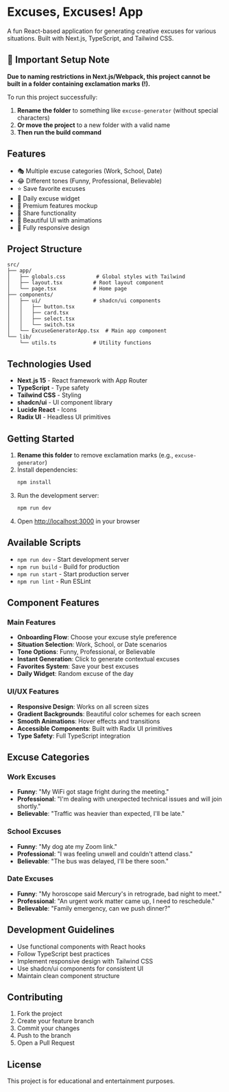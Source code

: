 # Excuses, Excuses! App

A fun React-based application for generating creative excuses for various situations. Built with Next.js, TypeScript, and Tailwind CSS.

## 🚨 Important Setup Note

**Due to naming restrictions in Next.js/Webpack, this project cannot be built in a folder containing exclamation marks (!).** 

To run this project successfully:

1. **Rename the folder** to something like `excuse-generator` (without special characters)
2. **Or move the project** to a new folder with a valid name
3. **Then run the build command**

## Features

- 🎭 Multiple excuse categories (Work, School, Date)
- 😂 Different tones (Funny, Professional, Believable)
- ⭐ Save favorite excuses
- 🎯 Daily excuse widget
- 👑 Premium features mockup
- 📱 Share functionality
- 🎨 Beautiful UI with animations
- 📱 Fully responsive design

## Project Structure

```
src/
├── app/
│   ├── globals.css          # Global styles with Tailwind
│   ├── layout.tsx          # Root layout component
│   └── page.tsx            # Home page
├── components/
│   ├── ui/                 # shadcn/ui components
│   │   ├── button.tsx
│   │   ├── card.tsx
│   │   ├── select.tsx
│   │   └── switch.tsx
│   └── ExcuseGeneratorApp.tsx  # Main app component
└── lib/
    └── utils.ts            # Utility functions
```

## Technologies Used

- **Next.js 15** - React framework with App Router
- **TypeScript** - Type safety
- **Tailwind CSS** - Styling
- **shadcn/ui** - UI component library
- **Lucide React** - Icons
- **Radix UI** - Headless UI primitives

## Getting Started

1. **Rename this folder** to remove exclamation marks (e.g., `excuse-generator`)
2. Install dependencies:
   ```bash
   npm install
   ```
3. Run the development server:
   ```bash
   npm run dev
   ```
4. Open [http://localhost:3000](http://localhost:3000) in your browser

## Available Scripts

- `npm run dev` - Start development server
- `npm run build` - Build for production
- `npm run start` - Start production server
- `npm run lint` - Run ESLint

## Component Features

### Main Features
- **Onboarding Flow**: Choose your excuse style preference
- **Situation Selection**: Work, School, or Date scenarios
- **Tone Options**: Funny, Professional, or Believable
- **Instant Generation**: Click to generate contextual excuses
- **Favorites System**: Save your best excuses
- **Daily Widget**: Random excuse of the day

### UI/UX Features
- **Responsive Design**: Works on all screen sizes
- **Gradient Backgrounds**: Beautiful color schemes for each screen
- **Smooth Animations**: Hover effects and transitions
- **Accessible Components**: Built with Radix UI primitives
- **Type Safety**: Full TypeScript integration

## Excuse Categories

### Work Excuses
- **Funny**: "My WiFi got stage fright during the meeting."
- **Professional**: "I'm dealing with unexpected technical issues and will join shortly."
- **Believable**: "Traffic was heavier than expected, I'll be late."

### School Excuses
- **Funny**: "My dog ate my Zoom link."
- **Professional**: "I was feeling unwell and couldn't attend class."
- **Believable**: "The bus was delayed, I'll be there soon."

### Date Excuses
- **Funny**: "My horoscope said Mercury's in retrograde, bad night to meet."
- **Professional**: "An urgent work matter came up, I need to reschedule."
- **Believable**: "Family emergency, can we push dinner?"

## Development Guidelines

- Use functional components with React hooks
- Follow TypeScript best practices
- Implement responsive design with Tailwind CSS
- Use shadcn/ui components for consistent UI
- Maintain clean component structure

## Contributing

1. Fork the project
2. Create your feature branch
3. Commit your changes
4. Push to the branch
5. Open a Pull Request

## License

This project is for educational and entertainment purposes.